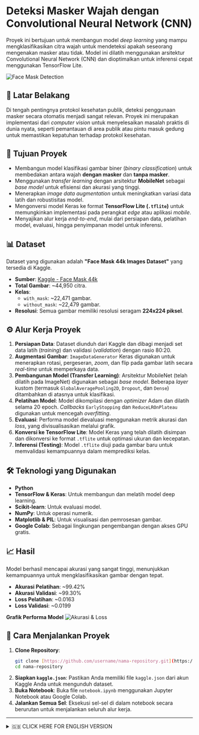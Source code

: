 # Deteksi Masker Wajah dengan Convolutional Neural Network (CNN)

Proyek ini bertujuan untuk membangun model *deep learning* yang mampu mengklasifikasikan citra wajah untuk mendeteksi apakah seseorang mengenakan masker atau tidak. Model ini dilatih menggunakan arsitektur Convolutional Neural Network (CNN) dan dioptimalkan untuk inferensi cepat menggunakan TensorFlow Lite.

![Face Mask Detection](https://i.imgur.com/gC26a4H.png)

## 📖 Latar Belakang

Di tengah pentingnya protokol kesehatan publik, deteksi penggunaan masker secara otomatis menjadi sangat relevan. Proyek ini merupakan implementasi dari *computer vision* untuk menyelesaikan masalah praktis di dunia nyata, seperti pemantauan di area publik atau pintu masuk gedung untuk memastikan kepatuhan terhadap protokol kesehatan.

## 🎯 Tujuan Proyek

* Membangun model klasifikasi gambar biner (*binary classification*) untuk membedakan antara wajah **dengan masker** dan **tanpa masker**.
* Menggunakan *transfer learning* dengan arsitektur **MobileNet** sebagai *base model* untuk efisiensi dan akurasi yang tinggi.
* Menerapkan *image data augmentation* untuk meningkatkan variasi data latih dan robustisitas model.
* Mengonversi model Keras ke format **TensorFlow Lite (`.tflite`)** untuk memungkinkan implementasi pada perangkat *edge* atau aplikasi *mobile*.
* Menyajikan alur kerja *end-to-end*, mulai dari persiapan data, pelatihan model, evaluasi, hingga penyimpanan model untuk inferensi.

## 📊 Dataset

Dataset yang digunakan adalah **"Face Mask 44k Images Dataset"** yang tersedia di Kaggle.

* **Sumber**: [Kaggle - Face Mask 44k](https://www.kaggle.com/datasets/istiakhasan/facemask44k)
* **Total Gambar**: ~44,950 citra.
* **Kelas**:
    * `with_mask`: ~22,471 gambar.
    * `without_mask`: ~22,479 gambar.
* **Resolusi**: Semua gambar memiliki resolusi seragam **224x224 piksel**.

## ⚙️ Alur Kerja Proyek

1.  **Persiapan Data**: Dataset diunduh dari Kaggle dan dibagi menjadi set data latih (*training*) dan validasi (*validation*) dengan rasio 80:20.
2.  **Augmentasi Gambar**: `ImageDataGenerator` Keras digunakan untuk menerapkan rotasi, pergeseran, *zoom*, dan flip pada gambar latih secara *real-time* untuk memperkaya data.
3.  **Pembangunan Model (Transfer Learning)**: Arsitektur MobileNet (telah dilatih pada ImageNet) digunakan sebagai *base model*. Beberapa *layer* kustom (termasuk `GlobalAveragePooling2D`, `Dropout`, dan `Dense`) ditambahkan di atasnya untuk klasifikasi.
4.  **Pelatihan Model**: Model dikompilasi dengan *optimizer* Adam dan dilatih selama 20 epoch. *Callbacks* `EarlyStopping` dan `ReduceLROnPlateau` digunakan untuk mencegah *overfitting*.
5.  **Evaluasi**: Performa model dievaluasi menggunakan metrik akurasi dan *loss*, yang divisualisasikan melalui grafik.
6.  **Konversi ke TensorFlow Lite**: Model Keras yang telah dilatih disimpan dan dikonversi ke format `.tflite` untuk optimasi ukuran dan kecepatan.
7.  **Inferensi (Testing)**: Model `.tflite` diuji pada gambar baru untuk memvalidasi kemampuannya dalam memprediksi kelas.

## 🛠️ Teknologi yang Digunakan

* **Python**
* **TensorFlow & Keras**: Untuk membangun dan melatih model deep learning.
* **Scikit-learn**: Untuk evaluasi model.
* **NumPy**: Untuk operasi numerik.
* **Matplotlib & PIL**: Untuk visualisasi dan pemrosesan gambar.
* **Google Colab**: Sebagai lingkungan pengembangan dengan akses GPU gratis.

## 📈 Hasil

Model berhasil mencapai akurasi yang sangat tinggi, menunjukkan kemampuannya untuk mengklasifikasikan gambar dengan tepat.

* **Akurasi Pelatihan**: ~99.42%
* **Akurasi Validasi**: ~99.30%
* **Loss Pelatihan**: ~0.0163
* **Loss Validasi**: ~0.0199

**Grafik Performa Model**
![Akurasi & Loss](https://i.imgur.com/KxO0xJ0.png)

## 🚀 Cara Menjalankan Proyek

1.  **Clone Repository**:
    ```bash
    git clone [https://github.com/username/nama-repository.git](https://github.com/username/nama-repository.git)
    cd nama-repository
    ```
2.  **Siapkan `kaggle.json`**: Pastikan Anda memiliki file `kaggle.json` dari akun Kaggle Anda untuk mengunduh dataset.
3.  **Buka Notebook**: Buka file `notebook.ipynb` menggunakan Jupyter Notebook atau Google Colab.
4.  **Jalankan Semua Sel**: Eksekusi sel-sel di dalam notebook secara berurutan untuk menjalankan seluruh alur kerja.

---

<details>
<summary>🇬🇧 CLICK HERE FOR ENGLISH VERSION</summary>

# Face Mask Detection with Convolutional Neural Network (CNN)

This project aims to build a deep learning model capable of classifying facial images to detect whether a person is wearing a mask. The model is trained using a Convolutional Neural Network (CNN) architecture and optimized for fast inference using TensorFlow Lite.

## 📖 Background

Amidst the importance of public health protocols, automatic detection of face mask usage has become highly relevant. This project is a computer vision implementation to solve a practical, real-world problem, such as monitoring in public areas or building entrances to ensure compliance with health protocols.

## 🎯 Project Objectives

* To build a binary image classification model to distinguish between faces **with mask** and **without mask**.
* To use *transfer learning* with the **MobileNet** architecture as a base model for high efficiency and accuracy.
* To implement *image data augmentation* to increase the variety of training data and model robustness.
* To convert the Keras model to the **TensorFlow Lite (`.tflite`)** format to enable implementation on edge devices or mobile applications.
* To present an end-to-end workflow, from data preparation, model training, evaluation, to model saving for inference.

## 📊 Dataset

The dataset used is the **"Face Mask 44k Images Dataset"** available on Kaggle.

* **Source**: [Kaggle - Face Mask 44k](https://www.kaggle.com/datasets/istiakhasan/facemask44k)
* **Total Images**: ~44,950 images.
* **Classes**:
    * `with_mask`: ~22,471 images.
    * `without_mask`: ~22,479 images.
* **Resolution**: All images have a uniform resolution of **224x224 pixels**.

## ⚙️ Project Workflow

1.  **Data Preparation**: The dataset is downloaded from Kaggle and split into training and validation sets with an 80:20 ratio.
2.  **Image Augmentation**: The Keras `ImageDataGenerator` is used to apply real-time rotation, shifting, zooming, and flipping to the training images to enrich the data.
3.  **Model Building (Transfer Learning)**: The MobileNet architecture (pre-trained on ImageNet) is used as the base model. Several custom layers (including `GlobalAveragePooling2D`, `Dropout`, and `Dense`) are added on top for classification.
4.  **Model Training**: The model is compiled with the Adam optimizer and trained for 20 epochs. `EarlyStopping` and `ReduceLROnPlateau` callbacks are used to prevent overfitting.
5.  **Evaluation**: The model's performance is evaluated using accuracy and loss metrics, which are visualized through plots.
6.  **Conversion to TensorFlow Lite**: The trained Keras model is saved and then converted to the `.tflite` format for size and speed optimization.
7.  **Inference (Testing)**: The `.tflite` model is tested on new images to validate its prediction capabilities.

## 🛠️ Tech Stack

* **Python**
* **TensorFlow & Keras**: For building and training the deep learning model.
* **Scikit-learn**: For model evaluation.
* **NumPy**: For numerical operations.
* **Matplotlib & PIL**: For visualization and image processing.
* **Google Colab**: As the development environment with free GPU access.

## 📈 Results

The model achieved very high accuracy, demonstrating its ability to classify images correctly.

* **Training Accuracy**: ~99.42%
* **Validation Accuracy**: ~99.30%
* **Training Loss**: ~0.0163
* **Validation Loss**: ~0.0199

**Model Performance Plots**
![Accuracy & Loss](https://i.imgur.com/KxO0xJ0.png)

## 🚀 How to Run

1.  **Clone the Repository**:
    ```bash
    git clone [https://github.com/username/repository-name.git](https://github.com/username/repository-name.git)
    cd repository-name
    ```
2.  **Prepare `kaggle.json`**: Ensure you have your `kaggle.json` file from your Kaggle account to download the dataset.
3.  **Open the Notebook**: Open the `notebook.ipynb` file using Jupyter Notebook or Google Colab.
4.  **Run All Cells**: Execute the cells in the notebook sequentially to run the entire workflow.

</details>
